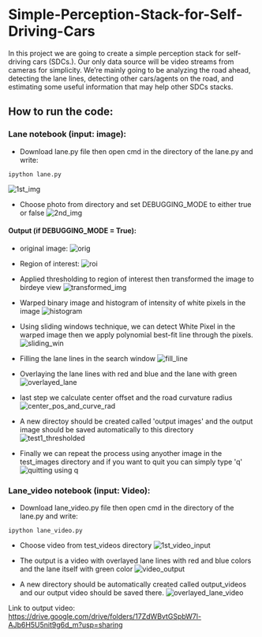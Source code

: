 # Simple-Perception-Stack-for-Self-Driving-Cars
In this project we are going to create a simple perception stack for self-driving cars (SDCs.). Our only data source will be video streams from cameras for simplicity. We’re mainly going to be analyzing the road ahead, detecting the lane lines, detecting other cars/agents on the road, and estimating some useful information that may help other SDCs stacks.

## How to run the code:
### Lane notebook (input: image):
 - Download lane.py file then open cmd in the directory of the lane.py and write:
```
ipython lane.py
``` 
![1st_img](https://user-images.githubusercontent.com/65557776/165554145-d8fe5900-fc82-4fae-96fc-78f4d8e3b3a6.png)

- Choose photo from directory and set DEBUGGING_MODE to either true or false
![2nd_img](https://user-images.githubusercontent.com/65557776/165553628-da05b83d-d958-4694-8d05-a3dca29fa3c5.png)

#### Output (if DEBUGGING_MODE = True):
- original image:
![orig](https://user-images.githubusercontent.com/65557776/165554543-19cced7e-3c45-4490-ae0c-f82d6aa2cf72.png)

- Region of interest:
![roi](https://user-images.githubusercontent.com/65557776/165554822-b75304cd-6366-43f1-bccf-71d53a0b2431.png)

- Applied thresholding to region of interest then transformed the image to birdeye view
![transformed_img](https://user-images.githubusercontent.com/65557776/165555561-43cc93ad-2e73-4aac-a642-170549fe7e91.png)

- Warped binary image and histogram of intensity of white pixels in the image
![histogram](https://user-images.githubusercontent.com/65557776/165555878-455158a4-48d9-4b68-b660-80fef9c54e7f.png)

- Using sliding windows technique, we can detect White Pixel in the warped image then we apply polynomial best-fit line through the pixels.
![sliding_win](https://user-images.githubusercontent.com/65557776/165556250-ad803c36-cda6-436b-8804-8dc917145e71.png)

- Filling the lane lines in the search window
![fill_line](https://user-images.githubusercontent.com/65557776/165557771-61b433b5-2bf5-4ab9-ad09-544f8f6dc441.png)

- Overlaying the lane lines with red and blue and the lane with green
![overlayed_lane](https://user-images.githubusercontent.com/65557776/165558253-7b5e269d-b876-4959-92a8-452334255ab3.png)

- last step we calculate center offset and the road curvature radius
![center_pos_and_curve_rad](https://user-images.githubusercontent.com/65557776/165559502-fb740d81-80ab-40c7-a984-e77b3a050fed.png)

- A new directoy should be created called 'output images' and the output image should be saved automatically to this directory
![test1_thresholded](https://user-images.githubusercontent.com/65557776/165561161-26bd3343-ceb7-433a-b00e-f5fad014e6da.jpg)

- Finally we can repeat the process using anyother image in the test_images directory and if you want to quit you can simply type 'q'
![quitting using q](https://user-images.githubusercontent.com/65557776/165561315-73495e12-2318-4ffb-870a-1e5d45483164.png)


### Lane_video notebook (input: Video):
- Download lane_video.py file then open cmd in the directory of the lane.py and write:
```
ipython lane_video.py
```
- Choose video from test_videos directory
![1st_video_input](https://user-images.githubusercontent.com/65557776/165562066-75b4b44e-c9d0-44a6-a519-59785610a479.png)

- The output is a video with overlayed lane lines with red and blue colors and the lane itself with green color
![video_output](https://user-images.githubusercontent.com/65557776/165562747-c2f82b0b-651a-4661-a607-6086b0487be4.png)

- A new directory should be automatically created called output_videos and our output video should be saved there.
![overlayed_lane_video](https://user-images.githubusercontent.com/65557776/165567367-bcd9243b-b462-42f2-8bbf-72cc7c70b7c1.png)

Link to output video:
 https://drive.google.com/drive/folders/17ZdWBvtGSpbW7l-AJb6H5U5nit9g6d_m?usp=sharing
